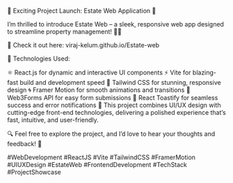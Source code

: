 
🚀 Exciting Project Launch: Estate Web Application 🚀

I’m thrilled to introduce Estate Web – a sleek, responsive web app designed to streamline property management! 🏡✨

🔗 Check it out here: viraj-kelum.github.io/Estate-web

🔧 Technologies Used:

⚛️ React.js for dynamic and interactive UI components
⚡ Vite for blazing-fast build and development speed
🎨 Tailwind CSS for stunning, responsive design
🌀 Framer Motion for smooth animations and transitions
📩 Web3Forms API for easy form submissions
🎉 React Toastify for seamless success and error notifications
🌟 This project combines UI/UX design with cutting-edge front-end technologies, delivering a polished experience that’s fast, intuitive, and user-friendly.

🔍 Feel free to explore the project, and I’d love to hear your thoughts and feedback! 💬

#WebDevelopment #ReactJS #Vite #TailwindCSS #FramerMotion #UIUXDesign #EstateWeb #FrontendDevelopment #TechStack #ProjectShowcase
